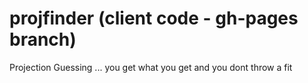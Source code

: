 projfinder (client code - gh-pages branch)
==========================================

Projection Guessing ... you get what you get and you dont throw a fit
